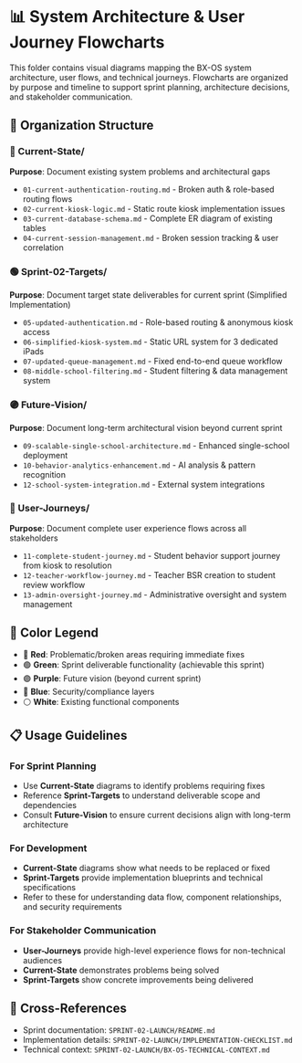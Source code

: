 # 📊 System Architecture & User Journey Flowcharts

This folder contains visual diagrams mapping the BX-OS system architecture, user flows, and technical journeys. Flowcharts are organized by purpose and timeline to support sprint planning, architecture decisions, and stakeholder communication.

## 📁 Organization Structure

### 🔴 Current-State/
**Purpose**: Document existing system problems and architectural gaps
- `01-current-authentication-routing.md` - Broken auth & role-based routing flows
- `02-current-kiosk-logic.md` - Static route kiosk implementation issues
- `03-current-database-schema.md` - Complete ER diagram of existing tables
- `04-current-session-management.md` - Broken session tracking & user correlation

### 🟢 Sprint-02-Targets/
**Purpose**: Document target state deliverables for current sprint (Simplified Implementation)
- `05-updated-authentication.md` - Role-based routing & anonymous kiosk access
- `06-simplified-kiosk-system.md` - Static URL system for 3 dedicated iPads
- `07-updated-queue-management.md` - Fixed end-to-end queue workflow
- `08-middle-school-filtering.md` - Student filtering & data management system

### 🟣 Future-Vision/
**Purpose**: Document long-term architectural vision beyond current sprint
- `09-scalable-single-school-architecture.md` - Enhanced single-school deployment
- `10-behavior-analytics-enhancement.md` - AI analysis & pattern recognition
- `12-school-system-integration.md` - External system integrations

### 🎯 User-Journeys/
**Purpose**: Document complete user experience flows across all stakeholders
- `11-complete-student-journey.md` - Student behavior support journey from kiosk to resolution
- `12-teacher-workflow-journey.md` - Teacher BSR creation to student review workflow
- `13-admin-oversight-journey.md` - Administrative oversight and system management

## 🎨 Color Legend
- 🔴 **Red**: Problematic/broken areas requiring immediate fixes
- 🟢 **Green**: Sprint deliverable functionality (achievable this sprint)
- 🟣 **Purple**: Future vision (beyond current sprint)
- 🔵 **Blue**: Security/compliance layers
- ⚪ **White**: Existing functional components

## 📋 Usage Guidelines

### For Sprint Planning
- Use **Current-State** diagrams to identify problems requiring fixes
- Reference **Sprint-Targets** to understand deliverable scope and dependencies
- Consult **Future-Vision** to ensure current decisions align with long-term architecture

### For Development
- **Current-State** diagrams show what needs to be replaced or fixed
- **Sprint-Targets** provide implementation blueprints and technical specifications
- Refer to these for understanding data flow, component relationships, and security requirements

### For Stakeholder Communication
- **User-Journeys** provide high-level experience flows for non-technical audiences
- **Current-State** demonstrates problems being solved
- **Sprint-Targets** show concrete improvements being delivered

## 🔗 Cross-References
- Sprint documentation: `SPRINT-02-LAUNCH/README.md`
- Implementation details: `SPRINT-02-LAUNCH/IMPLEMENTATION-CHECKLIST.md`
- Technical context: `SPRINT-02-LAUNCH/BX-OS-TECHNICAL-CONTEXT.md`